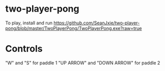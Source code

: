 # two-player-pong
To play, install and run https://github.com/SeanJxie/two-player-pong/blob/master/TwoPlayerPong/TwoPlayerPong.exe?raw=true
# Controls
"W" and "S" for paddle 1
"UP ARROW" and "DOWN ARROW" for paddle 2
